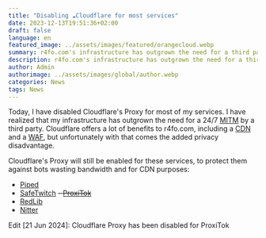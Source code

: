 ```yaml
---
title: "Disabling ☁️Cloudflare for most services"
date: 2023-12-13T19:51:36+02:00
draft: false
language: en
featured_image: ../assets/images/featured/orangecloud.webp
summary: r4fo.com's infrastructure has outgrown the need for a third party MITM
description: r4fo.com's infrastructure has outgrown the need for a third party MITM
author: Admin
authorimage: ../assets/images/global/author.webp
categories: News
tags: News
---
```


Today, I have disabled Cloudflare's Proxy for most of my services. I have realized that my infrastructure has outgrown the need for a 24/7 [MITM](https://wikiless.r4fo.com/wiki/Man-in-the-middle_attack) by a third party. Cloudflare offers a lot of benefits to r4fo.com, including a [CDN](https://wikiless.r4fo.com/wiki/Content_delivery_network) and a [WAF](https://wikiless.r4fo.com/wiki/Web_application_firewall), but unfortunately with that comes the added privacy disadvantage.
<br>

Cloudflare's Proxy will still be enabled for these services, to protect them against bots wasting bandwidth and for CDN purposes:
- [Piped](https://piped.r4fo.com)
- [SafeTwitch](https://safetwitch.r4fo.com)
~~- [ProxiTok](https://proxitok.r4fo.com)~~
- [RedLib](https://redlib.r4fo.com)
- [Nitter](https://nitter.r4fo.com)

Edit [21 Jun 2024]: Cloudflare Proxy has been disabled for ProxiTok